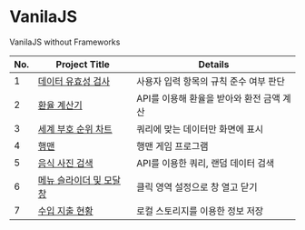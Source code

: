 # VanilaJS
VanilaJS without Frameworks

No. | Project Title | Details 
---|---|---|
1 | [데이터 유효성 검사](https://github.com/shinjh0305-jhshin/VanilaJS/tree/main/1.%20%EB%8D%B0%EC%9D%B4%ED%84%B0%20%EC%9C%A0%ED%9A%A8%EC%84%B1%20%EA%B2%80%EC%82%AC) | 사용자 입력 항목의 규칙 준수 여부 판단 | 
2 | [환율 계산기](https://github.com/shinjh0305-jhshin/VanilaJS/tree/main/2.%20%ED%99%98%EC%9C%A8%20%EA%B3%84%EC%82%B0%EA%B8%B0) | API를 이용해 환율을 받아와 환전 금액 계산
3 | [세계 부호 순위 차트](https://github.com/shinjh0305-jhshin/VanilaJS/tree/main/3.%20%EC%84%B8%EA%B3%84%20%EB%B6%80%ED%98%B8%20%EC%88%9C%EC%9C%84%20%EC%B0%A8%ED%8A%B8) | 쿼리에 맞는 데이터만 화면에 표시
4 | [행맨](https://github.com/shinjh0305-jhshin/VanilaJS/tree/main/4.%20%ED%96%89%EB%A7%A8) | 행맨 게임 프로그램
5 | [음식 사진 검색](https://github.com/shinjh0305-jhshin/VanilaJS/tree/main/5.%20%EC%9D%8C%EC%8B%9D%20%EC%82%AC%EC%A7%84%20%EA%B2%80%EC%83%89) | API를 이용한 쿼리, 랜덤 데이터 검색
6 | [메뉴 슬라이더 및 모달 창](https://github.com/shinjh0305-jhshin/VanilaJS/tree/main/6.%20%EB%A9%94%EB%89%B4%20%EC%8A%AC%EB%9D%BC%EC%9D%B4%EB%8D%94%20%EB%B0%8F%20%EB%AA%A8%EB%8B%AC%20%EC%B0%BD) | 클릭 영역 설정으로 창 열고 닫기
7 | [수입 지출 현황](https://github.com/shinjh0305-jhshin/VanilaJS/tree/main/7.%20%EC%88%98%EC%9E%85%EC%A7%80%EC%B6%9C%ED%98%84%ED%99%A9) | 로컬 스토리지를 이용한 정보 저장
